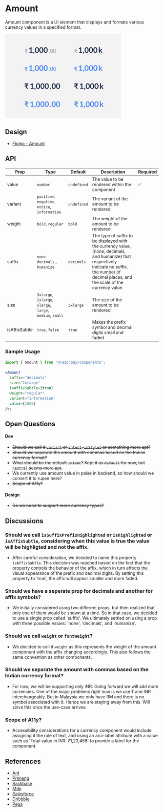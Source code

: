 # Amount <!-- omit in toc -->

Amount component is a UI element that displays and formats various currency values in a specified format.

<img  src="./amount-thumbnail.png"  width="380" />

## Design

- [Figma - Amount](https://www.figma.com/file/jubmQL9Z8V7881ayUD95ps/Blade---Payment-Light?node-id=28012%3A580578&t=3peAz8A2n2Gw4WMl-1)

## API

| Prop          | Type                                                       | Default     | Description                                                                                                                                                                                         | Required |
| ------------- | ---------------------------------------------------------- | ----------- | --------------------------------------------------------------------------------------------------------------------------------------------------------------------------------------------------- | -------- |
| value         | `number`                                                   | `undefined` | The value to be rendered within the component                                                                                                                                                       | ✅       |
| variant       | `positive`, `negative`, `notice`, `information`            | `undefined` | The variant of the amount to be rendered                                                                                                                                                            |          |
| weight        | `bold`, `regular`                                          | `bold`      | The weight of the amount to be rendered                                                                                                                                                             |          |
| suffix        | `none`, `decimals` , `humanize`                            | `decimals`  | The type of suffix to be displayed with the currency value, (none, decimals, and humanize) that respectively indicate no suffix, the number of decimal places, and the scale of the currency value. |          |
| size          | `3xlarge`, `2xlarge`, `xlarge`, `large`, `medium`, `small` | `3xlarge`   | The size of the amount to be rendered                                                                                                                                                               |          |
| isAffixSubtle | `true`, `false`                                            | `true`      | Makes the prefix symbol and decimal digits small and faded                                                                                                                                          |          |

### Sample Usage

```jsx
import { Amount } from '@razorpay/components';

<Amount
  suffix="decimals"
  size="2xlarge"
  isAffixSubtle={true}
  weight="regular"
  variant="information"
  value={1000}
/>;
```

## Open Questions

#### Dev

- ~~Should we call it `variant` or `intent`, `isStyled` or something more apt?~~
- ~~Should we separate the amount with commas based on the Indian currency format?~~
- ~~What should be the default `intent`? Kept it as `default` for now, but `neutral` seems more apt.~~
- We currently use amount value in paise in backend, so how should we convert it to rupee here?
- ~~Scope of A11y?~~

#### Design

- ~~Do we need to support more currency types?~~

## Discussions

### Should we call `isSuffixPrefixHighlighted` or `isHighlighted` or `isAffixSubtle`, considering when this value is true the value will be highligted and not the affix.

- After careful consideration, we decided to name this property `isAffixSubtle`. This decision was reached based on the fact that the property controls the behavior of the affix, which in turn affects the visual appearance of the prefix and decimal digits. By setting this property to 'true', the affix will appear smaller and more faded.

### Should we have a seperate prop for decimals and another for affix symbols?

- We initially considered using two different props, but then realized that only one of them would be shown at a time. So in that case, we decided to use a single prop called 'suffix'. We ultimately settled on using a prop with three possible values: 'none', 'decimals', and 'humanize'.

### Should we call `weight` or `fontWeight`?

- We decided to call it `weight` as this represents the weight of the amount component with the affix changing accordingly. This also follows the same convention as other components.

### Should we separate the amount with commas based on the Indian currency format?

- For now, we will be supporting only INR. Going forward we will add more currencies. One of the major problems right now is we use ₹ and INR interchangeably. But in Malaysia we only have RM and there is no symbol associated with it. Hence we are staying away from this. Will solve this once the use-case arrives.

### Scope of A11y?

- Accessibility considerations for a currency component would include assigning it the role of text, and using an aria-label attribute with a value such as 'Total value in INR: ₹1,23,456' to provide a label for the component.

## References

- [Ant](https://ant.design/components/input)
- [Primeng](https://primeng.org/inputnumber)
- [Backbase](https://designsystem.backbase.com/v1/components/amount/web)
- [Mdn](https://developer.mozilla.org/en-US/docs/Web/JavaScript/Reference/Global_Objects/Intl/NumberFormat)
- [Salesforce](https://developer.salesforce.com/docs/component-library/bundle/ui:inputCurrency)
- [Dribbble](https://dribbble.com/tags/money_components)
- [Pega](https://design.pega.com/design/currency/)
